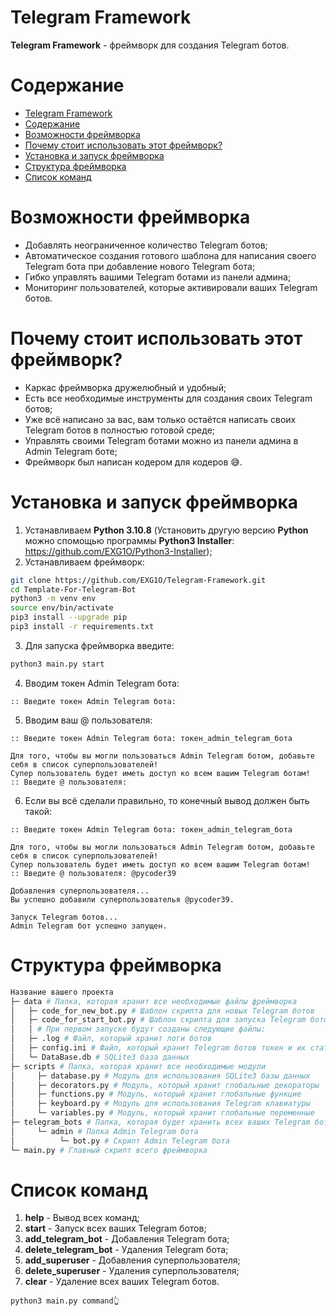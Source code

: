 # Telegram Framework
**Telegram Framework** - фреймворк для создания Telegram ботов.

# Содержание
- [Telegram Framework](#telegram-framework)
- [Содержание](#содержание)
- [Возможности фреймворка](#возможности-фреймворка)
- [Почему стоит использовать этот фреймворк?](#почему-стоит-использовать-этот-фреймворк)
- [Установка и запуск фреймворка](#установка-и-запуск-фреймворка)
- [Структура фреймворка](#структура-фреймворка)
- [Список команд](#список-команд)

# Возможности фреймворка
- Добавлять неограниченное количество Telegram ботов;
- Автоматическое создания готового шаблона для написания своего Telegram бота при добавление нового Telegram бота;
- Гибко управлять вашими Telegram ботами из панели админа;
- Мониторинг пользователей, которые активировали ваших Telegram ботов.

# Почему стоит использовать этот фреймворк?
- Каркас фреймворка дружелюбный и удобный;
- Есть все необходимые инструменты для создания своих Telegram ботов;
- Уже всё написано за вас, вам только остаётся написать своих Telegram ботов в полностью готовой среде;
- Управлять своими Telegram ботами можно из панели админа в Admin Telegram боте;
- Фреймворк был написан кодером для кодеров 😅.

# Установка и запуск фреймворка
1. Устанавливаем **Python 3.10.8** (Установить другую версию **Python** можно спомощью программы **Python3 Installer**: https://github.com/EXG1O/Python3-Installer);
2. Устанавливаем фреймворк:
```sh
git clone https://github.com/EXG1O/Telegram-Framework.git
cd Template-For-Telegram-Bot
python3 -m venv env
source env/bin/activate
pip3 install --upgrade pip
pip3 install -r requirements.txt
```
3. Для запуска фреймворка введите:
```sh
python3 main.py start
```
4. Вводим токен Admin Telegram бота:
```
:: Введите токен Admin Telegram бота: 
```
5. Вводим ваш @ пользователя:
```
:: Введите токен Admin Telegram бота: токен_admin_telegram_бота

Для того, чтобы вы могли пользоваться Admin Telegram ботом, добавьте себя в список суперпользователей!
Супер пользователь будет иметь доступ ко всем вашим Telegram ботам!
:: Введите @ пользователя:
```
6. Если вы всё сделали правильно, то конечный вывод должен быть такой:
```
:: Введите токен Admin Telegram бота: токен_admin_telegram_бота

Для того, чтобы вы могли пользоваться Admin Telegram ботом, добавьте себя в список суперпользователей!
Супер пользователь будет иметь доступ ко всем вашим Telegram ботам!
:: Введите @ пользователя: @pycoder39

Добавления суперпользователя...
Вы успешно добавили суперпользователья @pycoder39.

Запуск Telegram ботов...
Admin Telegram бот успешно запущен.
```

# Структура фреймворка
```python
Название вашего проекта
├─ data # Папка, которая хранит все необходимые файлы фреймворка
│   ├─ code_for_new_bot.py # Шаблон скрипта для новых Telegram ботов
│   ├─ code_for_start_bot.py # Шаблон скрипта для запуска Telegram ботов
│   │ # При первом запуске будут созданы следующие файлы:
│   ├─ .log # Файл, который хранит логи ботов
│   ├─ config.ini # Файл, который хранит Telegram ботов токен и их статус
│   └─ DataBase.db # SQLite3 база данных
├─ scripts # Папка, которая хранит все необходимые модули
│     ├─ database.py # Модуль для использования SQLite3 базы данных 
│     ├─ decorators.py # Модуль, который хранит глобальные декораторы
│     ├─ functions.py # Модуль, который хранит глобальные функцие
│     ├─ keyboard.py # Модуль для использования Telegram клавиатуры
│     └─ variables.py # Модуль, который хранит глобальные переменные
├─ telegram_bots # Папка, которая будет хранить всех ваших Telegram ботов
│     └─ admin # Папка Admin Telegram бота
│          └─ bot.py # Скрипт Admin Telegram бота
└─ main.py # Главный скрипт всего фреймворка
```

# Список команд
1. **help** - Вывод всех команд;
2. **start** - Запуск всех ваших Telegram ботов;
3. **add_telegram_bot** - Добавления Telegram бота;
4. **delete_telegram_bot** - Удаления Telegram бота;
5. **add_superuser** - Добавления суперпользователя;
6. **delete_superuser** - Удаления суперпользователя;
7. **clear** - Удаление всех ваших Telegram ботов.
```
python3 main.py command👆️
```